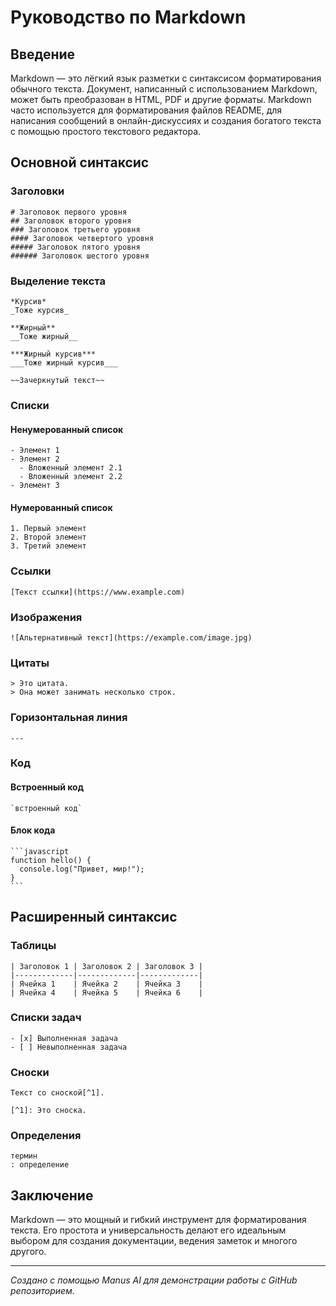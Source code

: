 # Руководство по Markdown

## Введение

Markdown — это лёгкий язык разметки с синтаксисом форматирования обычного текста. Документ, написанный с использованием Markdown, может быть преобразован в HTML, PDF и другие форматы. Markdown часто используется для форматирования файлов README, для написания сообщений в онлайн-дискуссиях и создания богатого текста с помощью простого текстового редактора.

## Основной синтаксис

### Заголовки

```
# Заголовок первого уровня
## Заголовок второго уровня
### Заголовок третьего уровня
#### Заголовок четвертого уровня
##### Заголовок пятого уровня
###### Заголовок шестого уровня
```

### Выделение текста

```
*Курсив*
_Тоже курсив_

**Жирный**
__Тоже жирный__

***Жирный курсив***
___Тоже жирный курсив___

~~Зачеркнутый текст~~
```

### Списки

#### Ненумерованный список

```
- Элемент 1
- Элемент 2
  - Вложенный элемент 2.1
  - Вложенный элемент 2.2
- Элемент 3
```

#### Нумерованный список

```
1. Первый элемент
2. Второй элемент
3. Третий элемент
```

### Ссылки

```
[Текст ссылки](https://www.example.com)
```

### Изображения

```
![Альтернативный текст](https://example.com/image.jpg)
```

### Цитаты

```
> Это цитата.
> Она может занимать несколько строк.
```

### Горизонтальная линия

```
---
```

### Код

#### Встроенный код

```
`встроенный код`
```

#### Блок кода

````
```javascript
function hello() {
  console.log("Привет, мир!");
}
```
````

## Расширенный синтаксис

### Таблицы

```
| Заголовок 1 | Заголовок 2 | Заголовок 3 |
|-------------|-------------|-------------|
| Ячейка 1    | Ячейка 2    | Ячейка 3    |
| Ячейка 4    | Ячейка 5    | Ячейка 6    |
```

### Списки задач

```
- [x] Выполненная задача
- [ ] Невыполненная задача
```

### Сноски

```
Текст со сноской[^1].

[^1]: Это сноска.
```

### Определения

```
термин
: определение
```

## Заключение

Markdown — это мощный и гибкий инструмент для форматирования текста. Его простота и универсальность делают его идеальным выбором для создания документации, ведения заметок и многого другого.

---

*Создано с помощью Manus AI для демонстрации работы с GitHub репозиторием.*

